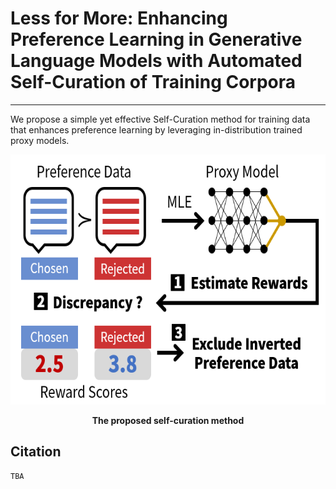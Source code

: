 # Less for More: Enhancing Preference Learning in Generative Language Models with Automated Self-Curation of Training Corpora



----

We propose a simple yet effective Self-Curation method for training data that enhances preference learning by leveraging in-distribution trained proxy models.


<p align='center'>
<img src="./figure/self_curation.png"  width="600" height="400" center-align="true">
<div align="center"><b>The proposed self-curation method </b></div>
</p>
</details>

## Citation
```
TBA
```
